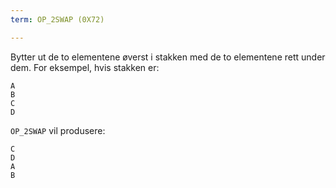 ```yaml
---
term: OP_2SWAP (0X72)

---
```

Bytter ut de to elementene øverst i stakken med de to elementene rett under dem. For eksempel, hvis stakken er:

```text
A
B
C
D
```

`OP_2SWAP` vil produsere:

```text
C
D
A
B
```